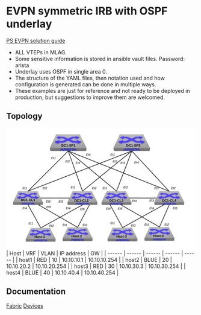 # EVPN symmetric IRB with OSPF underlay
[PS EVPN solution guide](https://docs.google.com/document/d/1VeXddQNdm-k9AtIHWyhL2aB9OZwNuBTpSGbZDjsJpRo/edit#heading=h.r517g2198tuu)
- ALL VTEPs in MLAG.
- Some sensitive information is stored in ansible vault files. Password: arista
- Underlay uses OSPF in single area 0.
- The structure of the YAML files, then notation used and how configuration is generated can be done in multiple ways.
- These examples are just for reference and not ready to be deployed in production, but suggestions to improve them are welcomed.

## Topology
![Lab Topology](data/EVPN-symmetric.png)
| Host | VRF | VLAN | IP address | GW |
| ------ | ------ |  ------ |  ------ | ------ |
|   host1     |    RED    |  10 |  10.10.10.1 | 10.10.10.254 |
|   host2     |    BLUE    | 20 | 10.10.20.2 | 10.10.20.254 |
|   host3     |    RED    | 30 | 10.10.30.3 | 10.10.30.254 |
|   host4     |    BLUE    | 40 | 10.10.40.4 | 10.10.40.254 |

## Documentation
[Fabric](inventory/documentation/fabric/FABRIC-documentation.md)
[Devices](inventory/documentation/devices)
